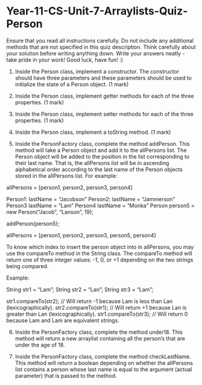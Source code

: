 # Year-11-CS-Unit-7-Arraylists-Quiz-Person

Ensure that you read all instructions carefully. Do not include any additional methods that are not specified in this quiz description. Think carefully about your solution before writing anything down. Write your answers neatly - take pride in your work! Good luck, have fun! :)

1. Inside the Person class, implement a constructor. The constructor should have three parameters and these parameters should be used to initialize the state of a Person object. 
(1 mark)

2. Inside the Person class, implement getter methods for each of the three properties. 
(1 mark)

3. Inside the Person class, implement setter methods for each of the three properties. 
(1 mark)

4. Inside the Person class, implement a toString method. 
(1 mark)

5. Inside the PersonFactory class, complete the method addPerson. This method will take a Person object and add it to the allPersons list. The Person object will be added to the position in the list corresponding to their last name. That is, the allPersons list will be in ascending alphabetical order according to the last name of the Person objects stored in the allPersons list. For example:

allPersons = [person1, person2, person3, person4]

Person1:
    lastName = “Jacobson”
Person2:
    lastName = “Jammerson”
Person3
    lastName = “Lam”
Person4
    lastName = “Monka”
Person person5 = new Person(“Jacob”, “Lanson”, 19);

addPerson(person5);

allPersons = [person1, person2, person3, person5, person4]

To know which index to insert the person object into in allPersons, you may use the compareTo method in the String class. The compareTo method will return one of three integer values: -1, 0, or +1 depending on the two strings being compared. 

Example:

String str1 = “Lam”;
String str2 = “Lan”;
String str3 = “Lam”;

str1.compareTo(str2); 	    // Will return -1 because Lam is less than Lan (lexicographically).
str2.compareTo(str1);	    // Will return +1 because Lan is greater than Lan (lexicographically).
str1.compareTo(str3); 	    // Will return 0 because Lam and Lam are equivalent strings. 

6. Inside the PersonFactory class, complete the method under18. This method will return a new arraylist containing all the person’s that are under the age of 18. 

7. Inside the PersonFactory class, complete the method checkLastName. This method will return a boolean depending on whether the allPersons list contains a person whose last name is equal to the argument (actual parameter) that is passed to the method. 

